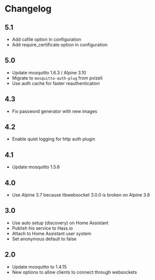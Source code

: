 # Changelog

## 5.1

- Add cafile option in configuration
- Add require_certificate option in configuration

## 5.0

- Update mosquitto 1.6.3 / Alpine 3.10
- Migrate to `mosquitto-auth-plug` from pvizeli
- Use auth cache for faster reauthentication

## 4.3

- Fix password generator with new images

## 4.2

- Enable quiet logging for http auth plugin

## 4.1

- Update mosquitto 1.5.6

## 4.0

- Use Alpine 3.7 because libwebsocket 3.0.0 is broken on Alpine 3.8

## 3.0

- Use auto setup (discovery) on Home Assistant
- Publish his service to Hass.io
- Attach to Home Assistant user system
- Set anonymous default to false

## 2.0

- Update mosquitto to 1.4.15
- New options to allow clients to connect through websockets
